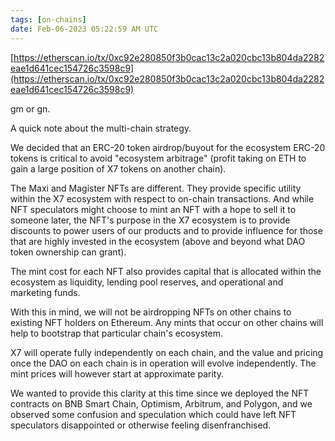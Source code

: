 ```yaml
---
tags: [on-chains]
date: Feb-06-2023 05:22:59 AM UTC
---
```


[https://etherscan.io/tx/0xc92e280850f3b0cac13c2a020cbc13b804da2282eae1d641cec154726c3598c9](https://etherscan.io/tx/0xc92e280850f3b0cac13c2a020cbc13b804da2282eae1d641cec154726c3598c9)

gm or gn.

A quick note about the multi-chain strategy.

We decided that an ERC-20 token airdrop/buyout for the ecosystem ERC-20 tokens is critical to avoid "ecosystem arbitrage" (profit taking on ETH to gain a large position of X7 tokens on another chain).

The Maxi and Magister NFTs are different. They provide specific utility within the X7 ecosystem with respect to on-chain transactions. And while NFT speculators might choose to mint an NFT with a hope to sell it to someone later, the NFT's purpose in the X7 ecosystem is to provide discounts to power users of our products and to provide influence for those that are highly invested in the ecosystem (above and beyond what DAO token ownership can grant).

The mint cost for each NFT also provides capital that is allocated within the ecosystem as liquidity, lending pool reserves, and operational and marketing funds.

With this in mind, we will not be airdropping NFTs on other chains to existing NFT holders on Ethereum. Any mints that occur on other chains will help to bootstrap that particular chain's ecosystem.

X7 will operate fully independently on each chain, and the value and pricing once the DAO on each chain is in operation will evolve independently. The mint prices will however start at approximate parity.

We wanted to provide this clarity at this time since we deployed the NFT contracts on BNB Smart Chain, Optimism, Arbitrum, and Polygon, and we observed some confusion and speculation which could have left NFT speculators disappointed or otherwise feeling disenfranchised.
